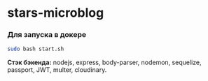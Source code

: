 # stars-microblog
### Для запуска в докере
```bash
sudo bash start.sh
```

__Стэк бэкенда:__ nodejs, express, body-parser, nodemon, sequelize, passport, JWT, multer, cloudinary.
